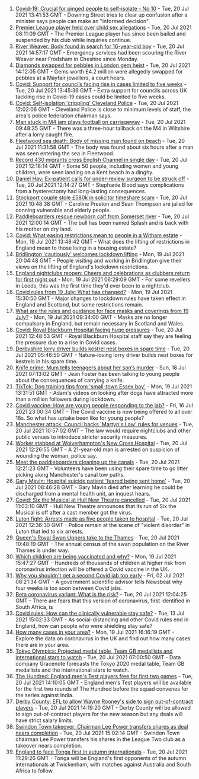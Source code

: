 1. [Covid-19: Crucial for pinged people to self-isolate - No 10](https://www.bbc.co.uk/news/uk-57902213) - Tue, 20 Jul 2021 13:41:53 GMT - Downing Street tries to clear up confusion after a minister says people can make an "informed decision".
2. [Premier League player held over child sex allegations](https://www.bbc.co.uk/news/uk-england-57899127) - Tue, 20 Jul 2021 08:11:09 GMT - The Premier League player has since been bailed and suspended by his club while inquiries continue.
3. [River Weaver: Body found in search for 16-year-old boy](https://www.bbc.co.uk/news/uk-england-merseyside-57900068) - Tue, 20 Jul 2021 14:57:17 GMT - Emergency services had been scouring the River Weaver near Frodsham in Cheshire since Monday.
4. [Diamonds swapped for pebbles in London gem heist](https://www.bbc.co.uk/news/uk-england-london-57906031) - Tue, 20 Jul 2021 14:12:05 GMT - Gems worth £4.2 million were allegedly swapped for pebbles at a Mayfair jewellers, a court hears.
5. [Covid: Support for councils facing rise in cases limited to five weeks](https://www.bbc.co.uk/news/uk-england-57902834) - Tue, 20 Jul 2021 13:45:36 GMT - Extra support for councils across UK tackling rise in Covid-19 cases could be limited to five weeks.
6. [Covid: Self-isolation 'crippling' Cleveland Police](https://www.bbc.co.uk/news/uk-england-tees-57899923) - Tue, 20 Jul 2021 12:02:06 GMT - Cleveland Police is close to minimum levels of staff, the area's police federation chairman says.
7. [Man stuck in M4 jam plays football on carriageway](https://www.bbc.co.uk/news/uk-england-wiltshire-57900658) - Tue, 20 Jul 2021 09:48:35 GMT - There was a three-hour tailback on the M4 in Wiltshire after a lorry caught fire.
8. [Fleetwood sea death: Body of missing man found on beach](https://www.bbc.co.uk/news/uk-england-lancashire-57901973) - Tue, 20 Jul 2021 11:31:58 GMT - The body was found about six hours after a man was seen entering the sea in Fleetwood.
9. [Record 430 migrants cross English Channel in single day](https://www.bbc.co.uk/news/uk-57897601) - Tue, 20 Jul 2021 12:18:14 GMT - Some 50 people, including women and young children, were seen landing on a Kent beach in a dinghy.
10. [Daniel Hay: Ex-patient calls for under-review surgeon to be struck off](https://www.bbc.co.uk/news/uk-england-derbyshire-57900739) - Tue, 20 Jul 2021 12:14:27 GMT - Stephanie Blood says complications from a hysterectomy had long-lasting consequences.
11. [Stockport couple stole £580k in solicitor timeshare scam](https://www.bbc.co.uk/news/uk-england-manchester-57900063) - Tue, 20 Jul 2021 10:48:38 GMT - Caroline Preston and Sean Thompson are jailed for conning vulnerable and elderly people.
12. [Paddleboarders rescue newborn calf from Somerset river](https://www.bbc.co.uk/news/uk-england-somerset-57900708) - Tue, 20 Jul 2021 12:00:14 GMT - The bull has been named Splash and is back with his mother on dry land.
13. [Covid: What easing restrictions mean to people in a Witham estate](https://www.bbc.co.uk/news/uk-england-essex-57861593) - Mon, 19 Jul 2021 13:48:42 GMT - What does the lifting of restrictions in England mean to those living in a housing estate?
14. [Bridlington 'cautiously' welcomes lockdown lifting](https://www.bbc.co.uk/news/uk-england-humber-57893185) - Mon, 19 Jul 2021 20:04:48 GMT - People visiting and working in Bridlington give their views on the lifting of England's lockdown restrictions.
15. [England nightclubs reopen: Cheers and celebrations as clubbers return for first night out](https://www.bbc.co.uk/news/uk-57869258) - Mon, 19 Jul 2021 06:29:09 GMT - For some revellers in Leeds, this was the first time they'd ever been to a nightclub.
16. [Covid rules from 19 July: What has changed?](https://www.bbc.co.uk/news/explainers-52530518) - Mon, 19 Jul 2021 15:30:50 GMT - Major changes to lockdown rules have taken effect in England and Scotland, but some restrictions remain.
17. [What are the rules and guidance for face masks and coverings from 19 July?](https://www.bbc.co.uk/news/health-51205344) - Mon, 19 Jul 2021 09:34:00 GMT - Masks are no longer compulsory in England, but remain necessary in Scotland and Wales.
18. [Covid: Royal Blackburn Hospital facing huge pressures](https://www.bbc.co.uk/news/uk-england-lancashire-57900021) - Tue, 20 Jul 2021 12:48:53 GMT - Royal Blackburn Hospital staff say they are feeling the pressure due to a rise in Covid cases.
19. [Derbyshire lorry driver builds kestrel nest boxes in spare time](https://www.bbc.co.uk/news/uk-england-derbyshire-57824187) - Tue, 20 Jul 2021 05:46:50 GMT - Nature-loving lorry driver builds nest boxes for kestrels in his spare time.
20. [Knife crime: Mum tells teenagers about her son’s murder](https://www.bbc.co.uk/news/uk-england-london-57863749) - Sun, 18 Jul 2021 07:13:02 GMT - Jean Foster has been talking to young people about the consequences of carrying a knife.
21. [TikTok: Dog training tips from 'small-town Essex boy'](https://www.bbc.co.uk/news/uk-england-essex-57841659) - Mon, 19 Jul 2021 13:31:51 GMT - Adam's videos on looking after dogs have attracted more than a million followers during lockdown.
22. [Covid vaccine: How are young people responding to the jab?](https://www.bbc.co.uk/news/uk-england-london-57845115) - Fri, 16 Jul 2021 23:00:34 GMT - The Covid vaccine is now being offered to all over 18s. So what has uptake been like for young people?
23. [Manchester attack: Council backs 'Martyn's Law' rules for venues](https://www.bbc.co.uk/news/uk-england-manchester-57887578) - Tue, 20 Jul 2021 10:57:02 GMT - The law would require nightclubs and other public venues to introduce stricter security measures.
24. [Worker stabbed at Wolverhampton's New Cross Hospital](https://www.bbc.co.uk/news/uk-england-birmingham-57903959) - Tue, 20 Jul 2021 12:26:55 GMT - A 21-year-old man is arrested on suspicion of wounding the woman, police say.
25. [Meet the paddleboarders cleaning up the canals](https://www.bbc.co.uk/news/uk-england-manchester-57902379) - Tue, 20 Jul 2021 12:21:23 GMT - Volunteers have been using their spare time to go litter picking along Manchester's canal tow paths.
26. [Gary Mavin: Hospital suicide patient 'feared being sent home'](https://www.bbc.co.uk/news/uk-england-nottinghamshire-57893076) - Tue, 20 Jul 2021 08:46:28 GMT - Gary Mavin died after learning he could be discharged from a mental health unit, an inquest hears.
27. [Covid: Six the Musical at Hull New Theatre cancelled](https://www.bbc.co.uk/news/uk-england-humber-57900778) - Tue, 20 Jul 2021 11:03:10 GMT - Hull New Theatre announces that its run of Six the Musical is off after a cast member got the virus.
28. [Luton fight: Arrests made as five people taken to hospital](https://www.bbc.co.uk/news/uk-england-beds-bucks-herts-57900900) - Tue, 20 Jul 2021 12:36:30 GMT - Police remain at the scene of "violent disorder" in Luton that led to six arrests.
29. [Queen's Royal Swan Uppers take to the Thames](https://www.bbc.co.uk/news/uk-england-berkshire-57898625) - Tue, 20 Jul 2021 10:48:19 GMT - The annual census of the swan population on the River Thames is under way.
30. [Which children are being vaccinated and why?](https://www.bbc.co.uk/news/health-57888429) - Mon, 19 Jul 2021 15:47:27 GMT - Hundreds of thousands of children at higher risk from coronavirus infection will be offered a Covid vaccine in the UK.
31. [Why you shouldn't get a second Covid jab too early](https://www.bbc.co.uk/news/newsbeat-57682233) - Fri, 02 Jul 2021 06:21:34 GMT - A government scientific advisor tells Newsbeat why four weeks is too soon between Covid jabs.
32. [Beta coronavirus variant: What is the risk?](https://www.bbc.co.uk/news/health-55534727) - Tue, 20 Jul 2021 12:04:25 GMT - There are fears that this version of coronavirus, first identified in South Africa, is
33. [Covid rules: How can the clinically vulnerable stay safe?](https://www.bbc.co.uk/news/health-51997151) - Tue, 13 Jul 2021 15:02:33 GMT - As social-distancing and other Covid rules end in England, how can people who were shielding stay safe?
34. [How many cases in your area?](https://www.bbc.co.uk/news/uk-51768274) - Mon, 19 Jul 2021 16:16:19 GMT - Explore the data on coronavirus in the UK and find out how many cases there are in your area.
35. [Tokyo Olympics: Projected medal table, Team GB medallists and international stars to watch](https://www.bbc.co.uk/sport/olympics/57888185) - Tue, 20 Jul 2021 07:00:50 GMT - Data company Gracenote forecasts the Tokyo 2020 medal table, Team GB medallists and the international stars to watch.
36. [The Hundred: England men's Test players free for first two games](https://www.bbc.co.uk/sport/cricket/57899721) - Tue, 20 Jul 2021 14:10:05 GMT - England men's Test players will be available for the first two rounds of The Hundred before the squad convenes for the series against India.
37. [Derby County: EFL to allow Wayne Rooney's side to sign out-of-contract players](https://www.bbc.co.uk/sport/football/57902385) - Tue, 20 Jul 2021 14:19:20 GMT - Derby County will be allowed to sign out-of-contract players for the new season but any deals will have strict salary limits.
38. [Swindon Town takeover: Chairman Lee Power transfers shares as deal nears completion](https://www.bbc.co.uk/sport/football/57903056) - Tue, 20 Jul 2021 15:02:14 GMT - Swindon Town chairman Lee Power transfers his shares in the League Two club as a takeover nears completion.
39. [England to face Tonga first in autumn internationals](https://www.bbc.co.uk/sport/rugby-union/57881061) - Tue, 20 Jul 2021 11:29:26 GMT - Tonga will be England's first opponents of the autumn internationals at Twickenham, with matches against Australia and South Africa to follow.
